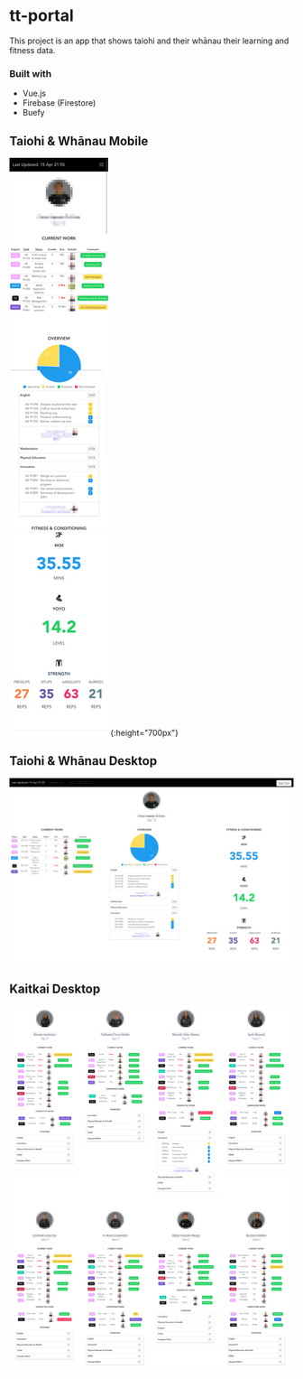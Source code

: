 tt-portal
=========

This project is an app that shows taiohi and their whānau their learning and fitness data.

### Built with
- Vue.js
- Firebase (Firestore)
- Buefy

Taiohi & Whānau Mobile
----------------------
![Taiohi & Whānau Mobile](readmeImages/mobile.jpg) {:height="700px"}


Taiohi & Whānau Desktop
----------------------
![Taiohi & Whānau Desktop](readmeImages/desktop.jpg) 


Kaitkai Desktop
----------------------
![Kaitkai Desktop](readmeImages/teacherdash.jpg) 
